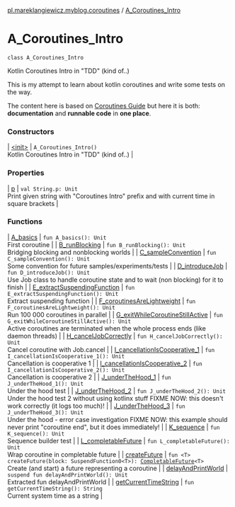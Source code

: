 [pl.mareklangiewicz.myblog.coroutines](../index.md) / [A_Coroutines_Intro](.)

# A_Coroutines_Intro

`class A_Coroutines_Intro`

Kotlin Coroutines Intro in "TDD" (kind of..)

This is my attempt to learn about kotlin coroutines and write some tests on the way.

The content here is based on [Coroutines Guide](https://github.com/Kotlin/kotlinx.coroutines/blob/master/coroutines-guide.md)
but here it is both: **documentation** and **runnable code** in **one place**.

### Constructors

| [&lt;init&gt;](-init-.md) | `A_Coroutines_Intro()`<br>Kotlin Coroutines Intro in "TDD" (kind of..) |

### Properties

| [p](p.md) | `val String.p: Unit`<br>Print given string with "Coroutines Intro" prefix and with current time in square brackets |

### Functions

| [A_basics](-a_basics.md) | `fun A_basics(): Unit`<br>First coroutine |
| [B_runBlocking](-b_run-blocking.md) | `fun B_runBlocking(): Unit`<br>Bridging blocking and nonblocking worlds |
| [C_sampleConvention](-c_sample-convention.md) | `fun C_sampleConvention(): Unit`<br>Some convention for future samples/experiments/tests |
| [D_introduceJob](-d_introduce-job.md) | `fun D_introduceJob(): Unit`<br>Use Job class to handle coroutine state and to wait (non blocking) for it to finish |
| [E_extractSuspendingFunction](-e_extract-suspending-function.md) | `fun E_extractSuspendingFunction(): Unit`<br>Extract suspending function |
| [F_coroutinesAreLightweight](-f_coroutines-are-lightweight.md) | `fun F_coroutinesAreLightweight(): Unit`<br>Run 100 000 coroutines in parallel |
| [G_exitWhileCoroutineStillActive](-g_exit-while-coroutine-still-active.md) | `fun G_exitWhileCoroutineStillActive(): Unit`<br>Active coroutines are terminated when the whole process ends (like daemon threads) |
| [H_cancelJobCorrectly](-h_cancel-job-correctly.md) | `fun H_cancelJobCorrectly(): Unit`<br>Cancel coroutine with Job.cancel |
| [I_cancellationIsCooperative_1](-i_cancellation-is-cooperative_1.md) | `fun I_cancellationIsCooperative_1(): Unit`<br>Cancellation is cooperative 1 |
| [I_cancellationIsCooperative_2](-i_cancellation-is-cooperative_2.md) | `fun I_cancellationIsCooperative_2(): Unit`<br>Cancellation is cooperative 2 |
| [J_underTheHood_1](-j_under-the-hood_1.md) | `fun J_underTheHood_1(): Unit`<br>Under the hood test |
| [J_underTheHood_2](-j_under-the-hood_2.md) | `fun J_underTheHood_2(): Unit`<br>Under the hood test 2 without using kotlinx stuff
FIXME NOW: this doesn't work correctly (it logs too much)! |
| [J_underTheHood_3](-j_under-the-hood_3.md) | `fun J_underTheHood_3(): Unit`<br>Under the hood - error case investigation
FIXME NOW: this example should never print "coroutine end", but it does immediately! |
| [K_sequence](-k_sequence.md) | `fun K_sequence(): Unit`<br>Sequence builder test |
| [L_completableFuture](-l_completable-future.md) | `fun L_completableFuture(): Unit`<br>Wrap coroutine in completable future |
| [createFuture](create-future.md) | `fun <T> createFuture(block: SuspendFunction0<T>): `[`CompletableFuture`](http://docs.oracle.com/javase/6/docs/api/java/util/concurrent/CompletableFuture.html)`<T>`<br>Create (and start) a future representing a coroutine |
| [delayAndPrintWorld](delay-and-print-world.md) | `suspend fun delayAndPrintWorld(): Unit`<br>Extracted fun delayAndPrintWorld |
| [getCurrentTimeString](get-current-time-string.md) | `fun getCurrentTimeString(): String`<br>Current system time as a string |

